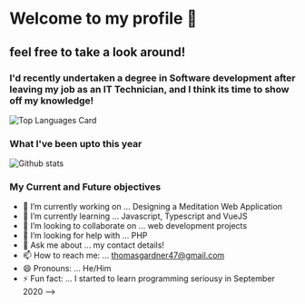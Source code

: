 # Welcome to my profile 👋

## feel free to take a look around!

### I'd recently undertaken a degree in Software development after leaving my job as an IT Technician, and I think its time to show off my knowledge!
![Top Languages Card](https://github-readme-stats.vercel.app/api/top-langs/?username=thomasgardner4PU&layout=compact)

### What I've been upto this year
![Github stats](https://github-readme-stats.vercel.app/api?username=thomasgardner4PU&theme=highcontrast&show_icons=true&count_private=true)


### My Current and Future objectives
- 🔭 I’m currently working on ... Designing a Meditation Web Application
- 🌱 I’m currently learning ... Javascript, Typescript and VueJS
- 👯 I’m looking to collaborate on ... web development projects
- 🤔 I’m looking for help with ... PHP
- 💬 Ask me about ... my contact details!
- 📫 How to reach me: ... thomasgardner47@gmail.com
- 😄 Pronouns: ... He/Him
- ⚡ Fun fact: ... I started to learn programming seriousy in September 2020
-->
